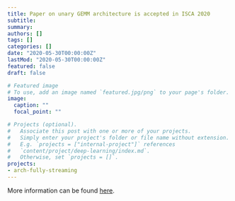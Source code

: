 ```yaml
---
title: Paper on unary GEMM architecture is accepted in ISCA 2020
subtitle: 
summary: 
authors: []
tags: []
categories: []
date: "2020-05-30T00:00:00Z"
lastMod: "2020-05-30T00:00:00Z"
featured: false
draft: false

# Featured image
# To use, add an image named `featured.jpg/png` to your page's folder. 
image:
  caption: ""
  focal_point: ""

# Projects (optional).
#   Associate this post with one or more of your projects.
#   Simply enter your project's folder or file name without extension.
#   E.g. `projects = ["internal-project"]` references 
#   `content/project/deep-learning/index.md`.
#   Otherwise, set `projects = []`.
projects: 
- arch-fully-streaming
---
```


More information can be found [here](https://diwu1990.github.io/publication/2020-05-30-isca/).
